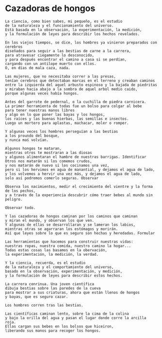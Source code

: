 # Cazadoras de hongos

    La ciencia, como bien sabes, mi pequeño, es el estudio
    de la naturaleza y el funcionamiento del universo.
	Está basada en la observación, la experimentación, la medición,
    y la formulación de leyes para describir los hechos revelados.
    
    En los viejos tiempos, se dice, los hombres ya vinieron preparados con cerebros
	diseñados para seguir a las bestias de carne a la carrera,
	para atravesar ciegamente lo desconocido,
	y para después encontrar el camino a casa si se perdían,
	cargando con un antilope muerto con ellos.
	O, en días de mala caza, nada.
	
	Las mujeres, que no necesitaba correr a las presas,
	tenían cerebros que detectaban marcas en el terreno y creaban caminos
	entre la izquierda del aquel arbusto espinoso y la bajada de piedritas
	y miraban hacia abajo a la sombra de aquel arbol medio caido,
	porque algunas veces había hongos.
	
	Antes del garrote de pedernal, o la cuchilla de piedra carnicera.
	La primer herramienta de todas fue un bolso para colgar al bebe
	para tener nuestras manos libres
	y algo en lo que poner las bayas y los hongos,
	los raíces y las buenas hierbas, las semillas e insectos.
	Luego un mortero para aplastas, machacar, moler o romper.
	
	Y algunas veces los hombres perseguían a las bestias
	a los proundo del bosque,
	y nunca maś volvían.
    
	Algunos hongos te mataran,
	mientras otros te mostraran a las diosas
	y algunos alimentaran el hambre de nuestras barrigas. Identificar
	Otros nos matarán si los comemos crudos,
	y nos matarán de nuevo si los cocinamos una vez,
	pero si los hervimos en agua de manantial, y dejamos el agua de lado,
	y los volvemos a hervir una vez más, y dejamos el agua de lado,
	solo así podremos comerlo seguras. Observar
	
	Observa los nacimientos, medir el crecimiento del vientre y la forma de los pechos,
	y a través de la experiencia descubrir cómo traer bebes al mundo sin peligro.
    
	Observar todo.
    
	Y las cazadoras de hongos caminan por los caminos que caminan
	y miran el mundo, y observan los que ven.
	Y algunas de ellas se desarrollaran y se lameran los labios,
	mientras otras se agarraran los estómagos y morirán.
	Así que leyes sobre lo que es seguro son hechas y heredadas. Formular
	
	Las herramientas que hacemos para construir nuestras vidas:
	nuestras ropas, nuestra comida, nuestro camino la hogar...
	Todas estas cosas las basamos en la obervación,
	la experimentación, la medición, la verdad.
	
	Y la ciencia, recuerda, es el estudio
	de la naturaleza y el comportamiento del universo,
	basado en la observación, experimentación, y medición,
	y la formulación de leyes para describir estos hechos.
	
	La carrera conrinua. Una joven científica
	dibuja bestias sobre las paredes de la cueva
	para mostrar a sus criaturas, ahora que están llenos de hongos
	y bayas, que es seguro cazar.
	
	Los hombres corren tras las bestias.
	
	Las científicas caminan lento, sobre la cima de la colina
	y bajo la orilla del agua y pasan el lugar donde corre la arcilla roja.
	Ellas cargan sus bebes en los bolsos que hiceiron,
	liberando sus manos para recoger los hongos.
